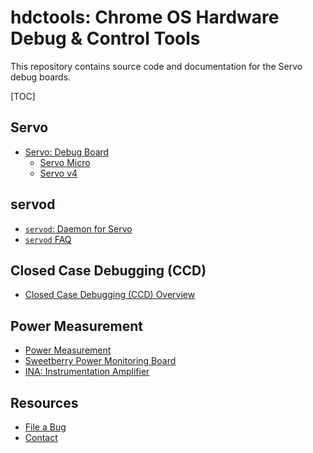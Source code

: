 # hdctools: Chrome OS Hardware Debug & Control Tools

This repository contains source code and documentation for the Servo debug
boards.

[TOC]

## Servo

*   [Servo: Debug Board](./docs/servo.md)
    *   [Servo Micro](./docs/servo_micro.md)
    *   [Servo v4](./docs/servo_v4.md)

## servod

*   [`servod`: Daemon for Servo](./docs/servod.md)
*   [`servod` FAQ](./docs/servod_faq.md)

## Closed Case Debugging (CCD)

*   [Closed Case Debugging (CCD) Overview](./docs/ccd.md)

## Power Measurement

*   [Power Measurement](./docs/power_measurement.md)
*   [Sweetberry Power Monitoring Board](./docs/sweetberry.md)
*   [INA: Instrumentation Amplifier](./docs/ina.md)

## Resources

*   [File a Bug](https://bugs.chromium.org/p/chromium/issues/entry?components=Tools%3EChromeOSDebugBoards)
*   [Contact](https://chromium.googlesource.com/chromiumos/docs/+/master/contact.md)
